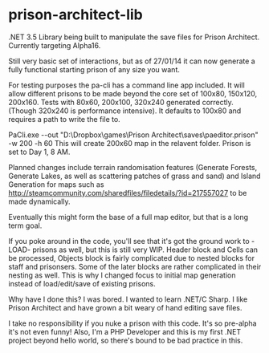 prison-architect-lib
====================

.NET 3.5 Library being built to manipulate the save files for Prison Architect. Currently targeting Alpha16.

Still very basic set of interactions, but as of 27/01/14 it can now generate a fully functional starting prison of any size you want. 

For testing purposes the pa-cli has a command line app included. It will allow different prisons to be made beyond the core set of 100x80, 150x120, 200x160. Tests with 80x60, 200x100, 320x240 generated correctly. (Though 320x240 is performance intensive). It defaults to 100x80 and requires a path to write the file to.


PaCli.exe  --out "D:\Dropbox\games\Prison Architect\saves\paeditor.prison" -w 200 -h 60
This will create 200x60 map in the relavent folder. Prison is set to Day 1, 8 AM.

Planned changes include terrain randomisation features (Generate Forests, Generate Lakes, as well as scattering patches of grass and sand) and Island Generation for maps such as http://steamcommunity.com/sharedfiles/filedetails/?id=217557027 to be made dynamically.


Eventually this might form the base of a full map editor, but that is a long term goal.

If you poke around in the code, you'll see that it's got the ground work to -LOAD- prisons as well, but this is still very WIP. Header block and Cells can be processed, Objects block is fairly complicated due to nested blocks for staff and prisonsers. Some of the later blocks are rather complicated in their nesting as well. This is why I changed focus to initial map generation instead of load/edit/save of existing prisons.

Why have I done this? I was bored. I wanted to learn .NET/C Sharp. I like Prison Architect and have grown a bit weary of hand editing save files.

I take no responsibility if you nuke a prison with this code. It's so pre-alpha it's not even funny! Also, I'm a PHP Developer and this is my first .NET project beyond hello world, so there's bound to be bad practice in this.
